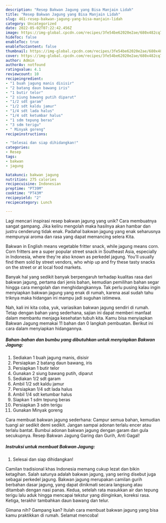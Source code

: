 ```yaml
---
description: "Resep Bakwan Jagung yang Bisa Manjain Lidah"
title: "Resep Bakwan Jagung yang Bisa Manjain Lidah"
slug: 461-resep-bakwan-jagung-yang-bisa-manjain-lidah
category: Uncategorized
date: 2022-05-02T07:22:42.456Z
image: https://img-global.cpcdn.com/recipes/3fe54be62020e2ae/680x482cq70/bakwan-jagung-foto-resep-utama.jpg
hideToc: false
enableToc: true
enableTocContent: false
thumbnail: https://img-global.cpcdn.com/recipes/3fe54be62020e2ae/680x482cq70/bakwan-jagung-foto-resep-utama.jpg
cover: https://img-global.cpcdn.com/recipes/3fe54be62020e2ae/680x482cq70/bakwan-jagung-foto-resep-utama.jpg
author: Admin
authorAv: notfound
ratingvalue: 4.1
reviewcount: 10
recipeingredient:
- "1 buah jagung manis disisir"
- "2 batang daun bawang iris"
- "1 butir telor"
- "2 siung bawang putih diparut"
- "1/2 sdt garam"
- "1/2 sdt kaldu jamur"
- "1/4 sdt lada halus"
- "1/4 sdt ketumbar halus"
- "1 sdm tepung beras"
- "3 sdm terigu"
- " Minyak goreng"
recipeinstructions:

- "Selesai dan siap dihidangkan!"
categories:
- Resep
tags:
- bakwan
- jagung

katakunci: bakwan jagung 
nutrition: 275 calories
recipecuisine: Indonesian
preptime: "PT39M"
cooktime: "PT43M"
recipeyield: "2"
recipecategory: Lunch

---
```





Lagi mencari inspirasi resep bakwan jagung yang unik? Cara membuatnya sangat gampang. Jika keliru mengolah maka hasilnya akan hambar dan justru cenderung tidak enak. Padahal bakwan jagung yang enak seharusnya mempunyai aroma dan rasa yang dapat memancing selera Kita.





Bakwan in English means vegetable fritter snack, while jagung means corn. Corn fritters are a super popular street snack in Southeast Asia, especially in Indonesia, where they&#39;re also known as perkedel jagung. You&#39;ll usually find them sold by street vendors, who whip up and fry these tasty snacks on the street or at local food markets.

Banyak hal yang sedikit banyak berpengaruh terhadap kualitas rasa dari bakwan jagung, pertama dari jenis bahan, kemudian pemilihan bahan segar hingga cara mengolah dan menghidangkannya. Tak perlu pusing kalau ingin menyiapkan bakwan jagung yang enak di rumah, karena asal sudah tahu triknya maka hidangan ini mampu jadi suguhan istimewa.






Nah, kali ini kita coba, yuk, variasikan bakwan jagung sendiri di rumah. Tetap dengan bahan yang sederhana, sajian ini dapat memberi manfaat dalam membantu menjaga kesehatan tubuh kita. Kamu bisa menyiapkan Bakwan Jagung memakai 11 bahan dan 0 langkah pembuatan. Berikut ini cara dalam menyiapkan hidangannya.

<!--inarticleads1-->

##### Bahan-bahan dan bumbu yang dibutuhkan untuk menyiapkan Bakwan Jagung:

1. Sediakan 1 buah jagung manis, disisir
1. Persiapkan 2 batang daun bawang, iris
1. Persiapkan 1 butir telor
1. Gunakan 2 siung bawang putih, diparut
1. Sediakan 1/2 sdt garam
1. Ambil 1/2 sdt kaldu jamur
1. Persiapkan 1/4 sdt lada halus
1. Ambil 1/4 sdt ketumbar halus
1. Siapkan 1 sdm tepung beras
1. Persiapkan 3 sdm terigu
1. Gunakan  Minyak goreng


Cara membuat bakwan jagung sederhana: Campur semua bahan, kemudian tuangi air sedikit demi sedikit. Jangan sampai adonan terlalu encer atau terlalu bantat. Bumbui adonan bakwan jagung dengan garam dan gula secukupnya. Resep Bakwan Jagung Garing dan Gurih, Anti Gagal! 

<!--inarticleads2-->

##### Instruksi untuk membuat Bakwan Jagung:


1. Selesai dan siap dihidangkan!

Camilan tradisional khas Indonesia memang cukup lezat dan bikin ketagihan. Salah satunya adalah bakwan jagung, yang sering disebut juga sebagai perkedel jagung. Bakwan jagung merupakan camilan gurih berbahan dasar jagung, yang dapat dinikmati secara langsung atau ditambah dengan nasi panas. Kedua, setelah rata masukkan air dan tepung terigu lalu aduk hingga mencapai tekstur yang diinginkan, koreksi rasa. Ketiga, terakhir tambahkan daun bawang dan telur. 

Gimana nih? Gampang kan? Itulah cara membuat bakwan jagung yang bisa kamu praktikkan di rumah. Selamat mencoba!
